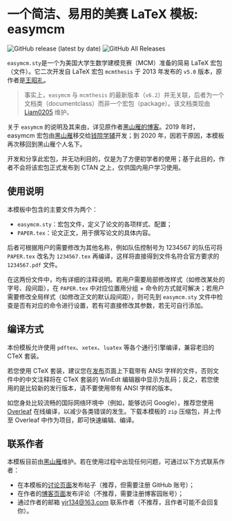 # 一个简洁、易用的美赛 LaTeX 模板: easymcm

![GitHub release (latest by date)](https://img.shields.io/github/v/release/qyxf/easymcm)
![GitHub All Releases](https://img.shields.io/github/downloads/qyxf/easymcm/total)

`easymcm.sty`是一个为美国大学生数学建模竞赛（MCM）准备的简易 LaTeX 宏包（文件）。它二次开发自 LaTeX 宏包 `mcmthesis` 于 2013 年发布的 `v5.0` 版本，原作者是[王昭礼](http://www.latexstudio.net)。

> 事实上，`easymcm` 与 `mcmthesis` 的最新版本（`v6.2`）并无关联，后者为一个文档类（documentclass）而非一个宏包（package）。该文档类现由 [Liam0205](https://github.com/Liam0205/mcmthesis/releases/) 维护。

关于 `easymcm` 的说明及其来由，详见原作者[黑山雁的博客](https://www.cnblogs.com/xjtu-blacksmith/p/9737960.html)。2019 年时，easymcm 宏包由[黑山雁](https://github.com/xjtu-blacksmith)移交给[钱院学辅](https://github.com/qyxf)开发；到 2020 年，因若干原因，本模板再次移回到黑山雁个人名下。

开发和分享此宏包，并无功利目的，仅是为了方便初学者的使用；基于此目的，作者不会将该宏包正式发布到 CTAN 之上，仅供国内用户学习使用。

## 使用说明

本模板中包含的主要文件为两个：

- `easymcm.sty`：宏包文件，定义了论文的各项样式、配置；
- `PAPER.tex`：论文正文，用于撰写论文的具体内容。

后者可根据用户的需要修改为其他名称，例如队伍控制号为 1234567 的队伍可将 `PAPER.tex` 改名为 `1234567.tex` 再编译，这样将直接得到文件名符合官方要求的 `1234567.pdf` 文件。

在这两份文件中，均有详细的注释说明。若用户需要局部修改样式（如修改某处的字号、段间距），在 `PAPER.tex` 中对应位置用分组 + 命令的方式就可解决；若用户需要修改全局样式（如修改正文的默认段间距），则可先到 `easymcm.sty` 文件中检查是否有对应的命令进行设置，若有可直接修改其参数，若无可自行添加。

## 编译方式

本份模板允许使用 `pdftex`、`xetex`、`luatex` 等各个通行引擎编译，兼容老旧的 CTeX 套装。

若您使用 CTeX 套装，建议您在[发布](https://github.com/qyxf/easymcm/releases)页面上下载带有 ANSI 字样的文件，否则文件中的中文注释将在 CTeX 套装的 WinEdt 编辑器中显示为乱码；反之，若您使用的是比较新的发行版本，请不要使用带有 ANSI 字样的版本。

如您身处比较流畅的国际网络环境中（例如，能够访问 Google），推荐您使用 [Overleaf](https://overleaf.com) 在线编译，以减少各类错误的发生。下载本模板的 `zip` 压缩包，并上传至 Overleaf 中作为项目，即可快速编辑、编译。

## 联系作者

本模板目前由[黑山雁](https://github.com/xjtu-blacksmith)维护。若在使用过程中出现任何问题，可通过以下方式联系作者：

- 在本模板的[讨论页面](https://github.com/xjtu-blacksmith/easymcm/discussions)发布帖子（推荐，但需要注册 GitHub 账号）；
- 在作者的[博客页面](https://www.cnblogs.com/xjtu-blacksmith/p/easymcm.html)发布评论（不推荐，需要注册博客园账号）；
- 通过作者的邮箱 yjr134@163.com 联系作者（不推荐，且作者可能不会回复你）。

